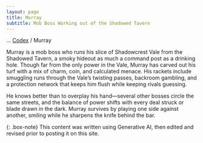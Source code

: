```yaml
---
layout: page
title: Murray
subtitle: Mob Boss Working out of the Shadowed Tavern
---
```

<span class="breadcrumbs" markdown="1">... [Codex](/codex) / Murray</span>

Murray is a mob boss who runs his slice of Shadowcrest Vale from the Shadowed Tavern, a smoky hideout as much a command post as a drinking hole. Though far from the only power in the Vale, Murray has carved out his turf with a mix of charm, coin, and calculated menace. His rackets include smuggling runs through the Vale’s twisting passes, backroom gambling, and a protection network that keeps him flush while keeping rivals guessing.

He knows better than to overplay his hand—several other bosses circle the same streets, and the balance of power shifts with every deal struck or blade drawn in the dark. Murray survives by playing one side against another, smiling while he sharpens the knife behind the bar.

{: .box-note}
This content was written using Generative AI, then edited and revised prior to posting it on this site.
